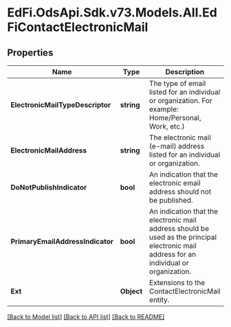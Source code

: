 # EdFi.OdsApi.Sdk.v73.Models.All.EdFiContactElectronicMail

## Properties

Name | Type | Description | Notes
------------ | ------------- | ------------- | -------------
**ElectronicMailTypeDescriptor** | **string** | The type of email listed for an individual or organization. For example: Home/Personal, Work, etc.) | 
**ElectronicMailAddress** | **string** | The electronic mail (e-mail) address listed for an individual or organization. | 
**DoNotPublishIndicator** | **bool** | An indication that the electronic email address should not be published. | [optional] 
**PrimaryEmailAddressIndicator** | **bool** | An indication that the electronic mail address should be used as the principal electronic mail address for an individual or organization. | [optional] 
**Ext** | **Object** | Extensions to the ContactElectronicMail entity. | [optional] 

[[Back to Model list]](../../README.md#documentation-for-models) [[Back to API list]](../../README.md#documentation-for-api-endpoints) [[Back to README]](../../README.md)

